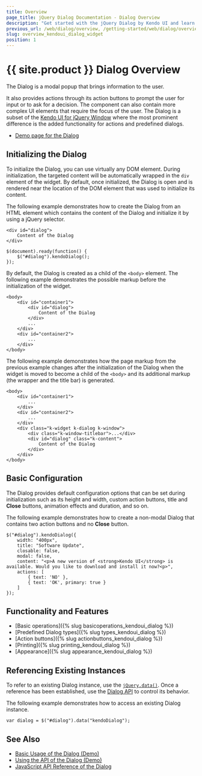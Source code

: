 ```yaml
---
title: Overview
page_title: jQuery Dialog Documentation - Dialog Overview
description: "Get started with the jQuery Dialog by Kendo UI and learn how to create, initialize, and enable the widget."
previous_url: /web/dialog/overview, /getting-started/web/dialog/overview
slug: overview_kendoui_dialog_widget
position: 1
---
```


# {{ site.product }} Dialog Overview

The Dialog is a modal popup that brings information to the user.

It also provides actions through its action buttons to prompt the user for input or to ask for a decision. The component can also contain more complex UI elements that require the focus of the user. The Dialog is a subset of the [Kendo UI for jQuery Window](https://www.telerik.com/kendo-ui/window) where the most prominent difference is the added functionality for actions and predefined dialogs.

* [Demo page for the Dialog](https://demos.telerik.com/kendo-ui/dialog/index)

## Initializing the Dialog

To initialize the Dialog, you can use virtually any DOM element. During initialization, the targeted content will be automatically wrapped in the `div` element of the widget. By default, once initialized, the Dialog is open and is rendered near the location of the DOM element that was used to initialize its content.

The following example demonstrates how to create the Dialog from an HTML element which contains the content of the Dialog and initialize it by using a jQuery selector.

    <div id="dialog">
        Content of the Dialog
    </div>

    $(document).ready(function() {
        $("#dialog").kendoDialog();
    });

By default, the Dialog is created as a child of the `<body>` element. The following example demonstrates the possible markup before the initialization of the widget.

	<body>
		<div id="container1">
			<div id="dialog">
				Content of the Dialog
			</div>
			...
		</div>
		<div id="container2">
			...
		</div>
	</body>

The following example demonstrates how the page markup from the previous example changes after the initialization of the Dialog when the widget is moved to become a child of the `<body>` and its additional markup (the wrapper and the title bar) is generated.

	<body>
		<div id="container1">
			...
		</div>
		<div id="container2">
			...
		</div>
		<div class="k-widget k-dialog k-window">
			<div class="k-window-titlebar">...</div>
			<div id="dialog" class="k-content">
				Content of the Dialog
			</div>
		</div>
	</body>

## Basic Configuration

The Dialog provides default configuration options that can be set during initialization such as its height and width, custom action buttons, title and **Close** buttons, animation effects and duration, and so on.

The following example demonstrates how to create a non-modal Dialog that contains two action buttons and no **Close** button.

    $("#dialog").kendoDialog({
        width: "400px",
        title: "Software Update",
        closable: false,
        modal: false,
        content: "<p>A new version of <strong>Kendo UI</strong> is available. Would you like to download and install it now?<p>",
        actions: [
            { text: 'NO' },
            { text: 'OK', primary: true }
        ]
    });

## Functionality and Features

* [Basic operations]({% slug basicoperations_kendoui_dialog %})
* [Predefined Dialog types]({% slug types_kendoui_dialog %})
* [Action buttons]({% slug actionbuttons_kendoui_dialog %})
* [Printing]({% slug printing_kendoui_dialog %})
* [Appearance]({% slug appearance_kendoui_dialog %})

## Referencing Existing Instances

To refer to an existing Dialog instance, use the [`jQuery.data()`](https://api.jquery.com/jQuery.data/). Once a reference has been established, use the [Dialog API](/api/javascript/ui/dialog) to control its behavior.

The following example demonstrates how to access an existing Dialog instance.

    var dialog = $("#dialog").data("kendoDialog");

## See Also

* [Basic Usage of the Dialog (Demo)](https://demos.telerik.com/kendo-ui/dialog/index)
* [Using the API of the Dialog (Demo)](https://demos.telerik.com/kendo-ui/dialog/api)
* [JavaScript API Reference of the Dialog](/api/javascript/ui/dialog)
